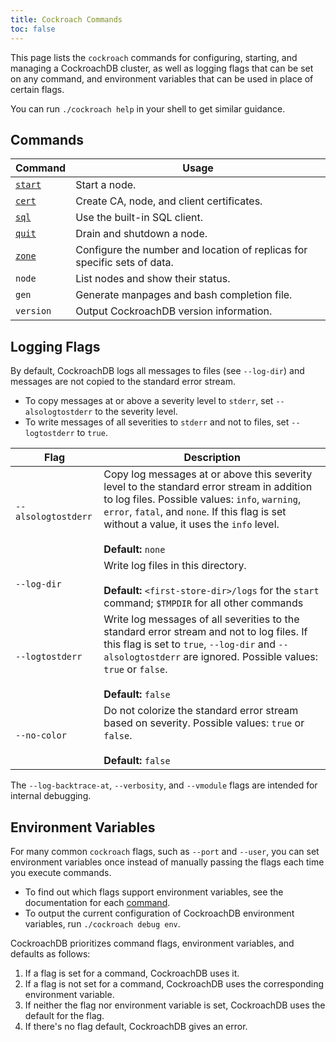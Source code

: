 ```yaml
---
title: Cockroach Commands
toc: false
---
```


This page lists the `cockroach` commands for configuring, starting, and managing a CockroachDB cluster, as well as logging flags that can be set on any command, and environment variables that can be used in place of certain flags.

You can run `./cockroach help` in your shell to get similar guidance.

<div id="toc"></div>

## Commands

Command | Usage
--------|----
[`start`](start-a-node.html) | Start a node.
[`cert`](create-security-certificates.html) | Create CA, node, and client certificates.
[`sql`](use-the-built-in-sql-client.html) | Use the built-in SQL client.
[`quit`](stop-a-node.html) | Drain and shutdown a node.
[`zone`](configure-replication-zones.html) | Configure the number and location of replicas for specific sets of data.
`node` | List nodes and show their status.
`gen` | Generate manpages and bash completion file.
`version` | Output CockroachDB version information.

## Logging Flags

By default, CockroachDB logs all messages to files (see `--log-dir`) and messages are not copied to the standard error stream. 

- To copy messages at or above a severity level to `stderr`, set `--alsologtostderr` to the severity level.
- To write messages of all severities to `stderr` and not to files, set `--logtostderr` to `true`. 

Flag | Description
-----|------------
`--alsologtostderr` | Copy log messages at or above this severity level to the standard error stream in addition to log files. Possible values: `info`, `warning`, `error`, `fatal`, and `none`. If this flag is set without a value, it uses the `info` level. <br><br>**Default:** `none`
`--log-dir` | Write log files in this directory. <br><br> **Default:** `<first-store-dir>/logs` for the `start` command; `$TMPDIR` for all other commands  
`--logtostderr` |  Write log messages of all severities to the standard error stream and not to log files. If this flag is set to `true`, `--log-dir` and `--alsologtostderr` are ignored. Possible values: `true` or `false`.<br><br>**Default:** `false`
`--no-color` | Do not colorize the standard error stream based on severity. Possible values: `true` or `false`. <br><br>**Default:** `false`   

The `--log-backtrace-at`, `--verbosity`, and `--vmodule` flags are intended for internal debugging. 

## Environment Variables

For many common `cockroach` flags, such as `--port` and `--user`, you can set environment variables once instead of manually passing the flags each time you execute commands. 

- To find out which flags support environment variables, see the documentation for each [command](#commands). 
- To output the current configuration of CockroachDB environment variables, run `./cockroach debug env`. 

CockroachDB prioritizes command flags, environment variables, and defaults as follows:

1. If a flag is set for a command, CockroachDB uses it.
2. If a flag is not set for a command, CockroachDB uses the corresponding environment variable.
3. If neither the flag nor environment variable is set, CockroachDB uses the default for the flag.
4. If there's no flag default, CockroachDB gives an error.
